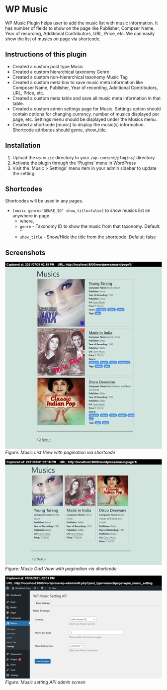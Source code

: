 # WP Music

WP Music Plugin helps user to add the music list with music information. It has number of fields to show on the page like Publisher, Compser Name, Year of recording, Additional Contributors, URL, Price, etc. We can easily show the list of musics on page via shortcode.

## Instructions of this plugin

* Created a custom post type Music
* Created a custom hierarchical taxonomy Genre
* Created a custom non-hierarchical taxonomy Music Tag
* Created a custom meta box to save music meta information like Composer Name, Publisher, Year of recording, Additional Contributors, URL, Price, etc.
* Created a custom meta table and save all music meta information in that table.
* Created a custom admin settings page for Music. Settings option should contain options for changing currency, number of musics displayed per page, etc. Settings menu should be displayed under the Musics menu.
* Created a shortcode [music] to display the music(s) information. Shortcode attributes should genre, show_title.


## Installation

1. Upload the `wp-music` directory to your `/wp-content/plugins/` directory
2. Activate the plugin through the 'Plugins' menu in WordPress
3. Visit the 'Music > Settings' menu item in your admin sidebar to update the setting

## Shortcodes

Shortcodes will be used in any pages.

- `[music genre="GENRE_ID" show_title=false]`   to show musics list on anywhere in page
    - where,
    - `genre` - Taxonomy ID to show the music from that taxonomy. Default: ''
    - `show_title` - Show/Hide the title from the shortcode. Defalut: false


## Screenshots

![Music List View](/images/musics-list-view.png)
*Figure: Music List View with pagination via shortcode*

![Music Grid View](/images/musics-grid-view.png)
*Figure: Music Grid View with pagination via shortcode*

![Music Music settings](/images/WP-Music-Settings.png)
*Figure: Music setting API admin screen*



